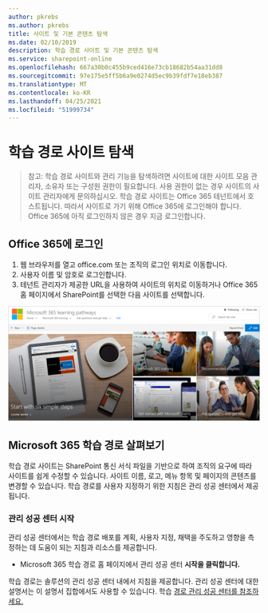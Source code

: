 ```yaml
---
author: pkrebs
ms.author: pkrebs
title: 사이트 및 기본 콘텐츠 탐색
ms.date: 02/10/2019
description: 학습 경로 사이트 및 기본 콘텐츠 탐색
ms.service: sharepoint-online
ms.openlocfilehash: 667a30b0c455b9ced416e73cb18682b54aa31dd8
ms.sourcegitcommit: 97e175e5ff5b6a9e0274d5ec9b39fdf7e18eb387
ms.translationtype: MT
ms.contentlocale: ko-KR
ms.lasthandoff: 04/25/2021
ms.locfileid: "51999734"
---
```

# <a name="explore-the-learning-pathways-site"></a>학습 경로 사이트 탐색

> 참고: 학습 경로 사이트와 관리 기능을 탐색하려면 사이트에 대한 사이트 모음 관리자, 소유자 또는 구성원 권한이 필요합니다. 사용 권한이 없는 경우 사이트의 사이트 관리자에게 문의하십시오. 학습 경로 사이트는 Office 365 테넌트에서 호스트됩니다. 따라서 사이트로 가기 위해 Office 365에 로그인해야 합니다. Office 365에 아직 로그인하지 않은 경우 지금 로그인합니다. 

## <a name="sign-in-to-office-365"></a>Office 365에 로그인 

1.  웹 브라우저를 열고 office.com 또는 조직의 로그인 위치로 이동합니다. 
2.  사용자 이름 및 암호로 로그인합니다.
3.  테넌트 관리자가 제공한 URL을 사용하여 사이트의 위치로 이동하거나 Office 365 홈 페이지에서 SharePoint를 선택한 다음 사이트를 선택합니다. 

![cg-exploresite.png](media/cg-introducing.png)

## <a name="explore-microsoft-365-learning-pathways"></a>Microsoft 365 학습 경로 살펴보기

학습 경로 사이트는 SharePoint 통신 서식 파일을 기반으로 하여 조직의 요구에 따라 사이트를 쉽게 수정할 수 있습니다. 사이트 이름, 로고, 메뉴 항목 및 페이지의 콘텐츠를 변경할 수 있습니다. 학습 경로를 사용자 지정하기 위한 지침은 관리 성공 센터에서 제공됩니다. 

### <a name="get-started-with-the-admin-success-center"></a>관리 성공 센터 시작

관리 성공 센터에서는 학습 경로 배포를 계획, 사용자 지정, 채택을 주도하고 영향을 측정하는 데 도움이 되는 지침과 리소스를 제공합니다. 

- Microsoft 365 학습 경로  홈 페이지에서 관리 성공 센터 **시작을 클릭합니다.**

학습 경로는 솔루션의 관리 성공 센터 내에서 지침을 제공합니다. 관리 성공 센터에 대한 설명서는 이 설명서 집합에서도 사용할 수 있습니다. 학습 [경로 관리 성공 센터를 참조하세요.](custom_successcenter.md)